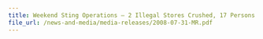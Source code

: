 ```yaml
---
title: Weekend Sting Operations – 2 Illegal Stores Crushed, 17 Persons Arrested, 96,700 Packets of Duty-unpaid Cigarettes and 4 Vehicles Seized
file_url: /news-and-media/media-releases/2008-07-31-MR.pdf
---
```

